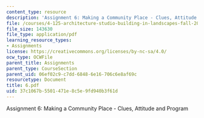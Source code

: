 ```yaml
---
content_type: resource
description: 'Assignment 6: Making a Community Place - Clues, Attitude and Program'
file: /courses/4-125-architecture-studio-building-in-landscapes-fall-2002/37c1067b5501471e8c5e9fd940b3f61d_6.pdf
file_size: 143630
file_type: application/pdf
learning_resource_types:
- Assignments
license: https://creativecommons.org/licenses/by-nc-sa/4.0/
ocw_type: OCWFile
parent_title: Assignments
parent_type: CourseSection
parent_uid: 06ef02c9-c7dd-6848-6e16-706c6e8af69c
resourcetype: Document
title: 6.pdf
uid: 37c1067b-5501-471e-8c5e-9fd940b3f61d
---
```

Assignment 6: Making a Community Place - Clues, Attitude and Program